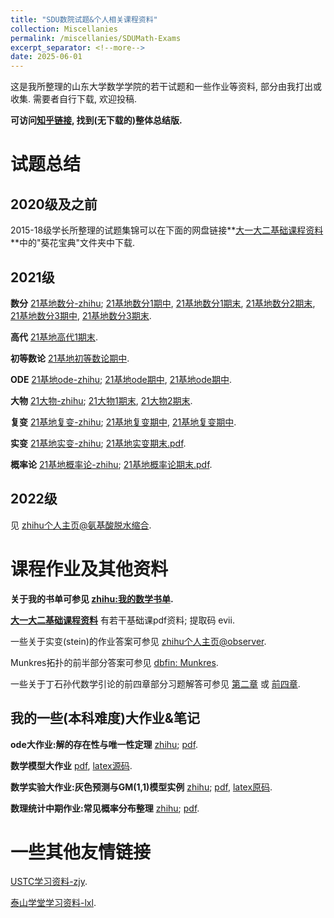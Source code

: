```yaml
---
title: "SDU数院试题&个人相关课程资料"
collection: Miscellanies
permalink: /miscellanies/SDUMath-Exams
excerpt_separator: <!--more-->
date: 2025-06-01
---
```

这是我所整理的山东大学数学学院的若干试题和一些作业等资料, 部分由我打出或收集. 需要者自行下载, 欢迎投稿.
<!--more-->

**可访问[知乎链接](https://zhuanlan.zhihu.com/p/616176249), 找到(无下载的)整体总结版.**

# 试题总结

## 2020级及之前

2015-18级学长所整理的试题集锦可以在下面的网盘链接**[大一大二基础课程资料](https://pan.baidu.com/s/1DTeDLjlnrVFrVbVNxAjQQg?pwd=evii#list/path=%2F)**中的"葵花宝典"文件夹中下载.

## 2021级

**数分** 
[21基地数分-zhihu](https://zhuanlan.zhihu.com/p/608036069); 
[21基地数分1期中](https://NicolasKeng.github.io/exams/21基地数分1期中.pdf), 
[21基地数分1期末](https://NicolasKeng.github.io/exams/21基地数分1期末.pdf), 
[21基地数分2期末](https://NicolasKeng.github.io/exams/21基地数分2期末.pdf), 
[21基地数分3期中](https://NicolasKeng.github.io/exams/21基地数分3期中.pdf), 
[21基地数分3期末](https://NicolasKeng.github.io/exams/21基地数分3期末.pdf).

**高代** 
[21基地高代1期末](https://NicolasKeng.github.io/exams/21基地高代1期末.pdf).

**初等数论** 
[21基地初等数论期中](https://NicolasKeng.github.io/exams/21基地初等数论期中.pdf).

**ODE** 
[21基地ode-zhihu](https://zhuanlan.zhihu.com/p/608040718); 
[21基地ode期中](https://NicolasKeng.github.io/exams/21基地ode期中.pdf), 
[21基地ode期中](https://NicolasKeng.github.io/exams/21基地ode期末.pdf).

**大物** 
[21大物-zhihu](https://zhuanlan.zhihu.com/p/657257557); 
[21大物1期末](https://NicolasKeng.github.io/exams/21大物1期末.pdf), 
[21大物2期末](https://NicolasKeng.github.io/exams/21大物2期末.pdf).

**复变** 
[21基地复变-zhihu](https://zhuanlan.zhihu.com/p/608041184); 
[21基地复变期中](https://NicolasKeng.github.io/exams/21基地复变期中.pdf), 
[21基地复变期中](https://NicolasKeng.github.io/exams/21基地复变期末.pdf).

**实变** 
[21基地实变-zhihu](https://zhuanlan.zhihu.com/p/639659933); 
[21基地实变期末.pdf](https://NicolasKeng.github.io/exams/21基地实变期末.pdf).

**概率论** 
[21基地概率论-zhihu](https://zhuanlan.zhihu.com/p/639667478); 
[21基地概率论期末.pdf](https://NicolasKeng.github.io/exams/21基地概率论期末.pdf).

## 2022级

见 [zhihu个人主页@氨基酸脱水缩合](https://www.zhihu.com/people/an-ji-suan-tuo-shui-suo-he-81).

# 课程作业及其他资料

**关于我的书单可参见 [zhihu:我的数学书单](https://zhuanlan.zhihu.com/p/571443580).**

**[大一大二基础课程资料](https://pan.baidu.com/s/1DTeDLjlnrVFrVbVNxAjQQg?pwd=evii#list/path=%2F)**
有若干基础课pdf资料; 提取码 evii.

一些关于实变(stein)的作业答案可参见 [zhihu个人主页@observer](https://www.zhihu.com/people/nu-ma-zhi-an-bu).

Munkres拓扑的前半部分答案可参见 [dbfin: Munkres](https://dbfin.com/topology/munkres/).

一些关于丁石孙代数学引论的前四章部分习题解答可参见 
[第二章](https://zhuanlan.zhihu.com/p/615291290) 或 [前四章](https://zhuanlan.zhihu.com/p/619645312).

## 我的一些(本科难度)大作业&笔记

**ode大作业:解的存在性与唯一性定理** 
[zhihu](https://zhuanlan.zhihu.com/p/595452043); 
[pdf](https://NicolasKeng.github.io/homeworks/ode大作业.pdf).

**数学模型大作业** 
[pdf](https://NicolasKeng.github.io/homeworks/数学模型大作业.pdf), 
[latex源码](https://NicolasKeng.github.io/homeworks/数学模型大作业.zip).

**数学实验大作业:灰色预测与GM(1,1)模型实例** 
[zhihu](https://zhuanlan.zhihu.com/p/632844959); 
[pdf](https://NicolasKeng.github.io/homeworks/数学实验大作业.pdf), 
[latex原码](https://NicolasKeng.github.io/homeworks/数学实验大作业.zip).

**数理统计中期作业:常见概率分布整理** 
[zhihu](https://zhuanlan.zhihu.com/p/666640239); 
[pdf](https://NicolasKeng.github.io/exams/homeworks/数理统计中期作业.pdf).

# 一些其他友情链接

[USTC学习资料-zjy](https://www.zhangjy9610.me/USTCdata.html).

[泰山学堂学习资料-lxl](https://dvlxlwz.github.io/SDUTaishanMathLxl.github.io/).
